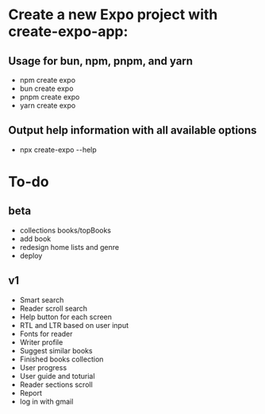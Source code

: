 # Create a new Expo project with create-expo-app:

## Usage for bun, npm, pnpm, and yarn
- npm create expo
- bun create expo
- pnpm create expo
- yarn create expo

## Output help information with all available options
- npx create-expo --help

# To-do
## beta
- collections books/topBooks
- add book
- redesign home lists and genre
- deploy

## v1
- Smart search
- Reader scroll search
- Help button for each screen
- RTL and LTR based on user input
- Fonts for reader
- Writer profile
- Suggest similar books
- Finished books collection
- User progress
- User guide and toturial
- Reader sections scroll
- Report
- log in with gmail